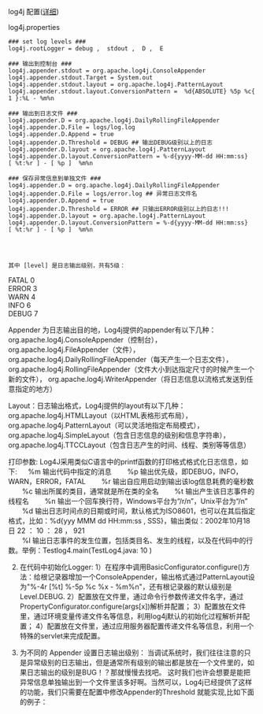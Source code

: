 
log4j 配置([详细](http://blog.csdn.net/azheng270/article/details/2173430))

log4j.properties

    ### set log levels ###
    log4j.rootLogger = debug ,  stdout ,  D ,  E

    ### 输出到控制台 ###
    log4j.appender.stdout = org.apache.log4j.ConsoleAppender
    log4j.appender.stdout.Target = System.out
    log4j.appender.stdout.layout = org.apache.log4j.PatternLayout
    log4j.appender.stdout.layout.ConversionPattern =  %d{ABSOLUTE} %5p %c{ 1 }:%L - %m%n

    ### 输出到日志文件 ###
    log4j.appender.D = org.apache.log4j.DailyRollingFileAppender
    log4j.appender.D.File = logs/log.log
    log4j.appender.D.Append = true
    log4j.appender.D.Threshold = DEBUG ## 输出DEBUG级别以上的日志
    log4j.appender.D.layout = org.apache.log4j.PatternLayout
    log4j.appender.D.layout.ConversionPattern = %-d{yyyy-MM-dd HH:mm:ss}  [ %t:%r ] - [ %p ]  %m%n

    ### 保存异常信息到单独文件 ###
    log4j.appender.D = org.apache.log4j.DailyRollingFileAppender
    log4j.appender.D.File = logs/error.log ## 异常日志文件名
    log4j.appender.D.Append = true
    log4j.appender.D.Threshold = ERROR ## 只输出ERROR级别以上的日志!!!
    log4j.appender.D.layout = org.apache.log4j.PatternLayout
    log4j.appender.D.layout.ConversionPattern = %-d{yyyy-MM-dd HH:mm:ss}  [ %t:%r ] - [ %p ]  %m%n
    
    
    
    
    其中 [level] 是日志输出级别，共有5级：
 FATAL       0  
ERROR      3  
WARN       4  
INFO         6  
DEBUG      7 


Appender 为日志输出目的地，Log4j提供的appender有以下几种：
 org.apache.log4j.ConsoleAppender（控制台），
org.apache.log4j.FileAppender（文件），
org.apache.log4j.DailyRollingFileAppender（每天产生一个日志文件），
org.apache.log4j.RollingFileAppender（文件大小到达指定尺寸的时候产生一个新的文件），
org.apache.log4j.WriterAppender（将日志信息以流格式发送到任意指定的地方）

Layout：日志输出格式，Log4j提供的layout有以下几种：
org.apache.log4j.HTMLLayout（以HTML表格形式布局），
org.apache.log4j.PatternLayout（可以灵活地指定布局模式），
org.apache.log4j.SimpleLayout（包含日志信息的级别和信息字符串），
org.apache.log4j.TTCCLayout（包含日志产生的时间、线程、类别等等信息）

打印参数: Log4J采用类似C语言中的printf函数的打印格式格式化日志信息，如下:
 　  %m   输出代码中指定的消息
　　%p   输出优先级，即DEBUG，INFO，WARN，ERROR，FATAL 
　　%r   输出自应用启动到输出该log信息耗费的毫秒数 
　　%c   输出所属的类目，通常就是所在类的全名 
　　%t   输出产生该日志事件的线程名 
　　%n   输出一个回车换行符，Windows平台为“/r/n”，Unix平台为“/n” 
　　%d   输出日志时间点的日期或时间，默认格式为ISO8601，也可以在其后指定格式，比如：%d{yyy MMM dd HH:mm:ss , SSS}，输出类似：2002年10月18日  22 ： 10 ： 28 ， 921  
　　%l   输出日志事件的发生位置，包括类目名、发生的线程，以及在代码中的行数。举例：Testlog4.main(TestLog4.java: 10 ) 

2. 在代码中初始化Logger: 
1）在程序中调用BasicConfigurator.configure()方法：给根记录器增加一个ConsoleAppender，输出格式通过PatternLayout设为"%-4r [%t] %-5p %c %x - %m%n"，还有根记录器的默认级别是Level.DEBUG. 
2）配置放在文件里，通过命令行参数传递文件名字，通过PropertyConfigurator.configure(args[x])解析并配置；
3）配置放在文件里，通过环境变量传递文件名等信息，利用log4j默认的初始化过程解析并配置；
4）配置放在文件里，通过应用服务器配置传递文件名等信息，利用一个特殊的servlet来完成配置。

3. 为不同的 Appender 设置日志输出级别：
当调试系统时，我们往往注意的只是异常级别的日志输出，但是通常所有级别的输出都是放在一个文件里的，如果日志输出的级别是BUG！？那就慢慢去找吧。
这时我们也许会想要是能把异常信息单独输出到一个文件里该多好啊。当然可以，Log4j已经提供了这样的功能，我们只需要在配置中修改Appender的Threshold 就能实现,比如下面的例子：

